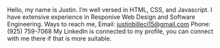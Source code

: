  Hello, my name is Justin.
 I’m well versed in HTML, CSS, and Javascript.
 I have extensive experience in Responive Web Design and Software Engineering.
 Ways to reach me, Email: justinbilleci15@gmail.com Phone: (925) 759-7068
 My LinkedIn is connected to my profile, you can connect with me there if that is more suitable. 

